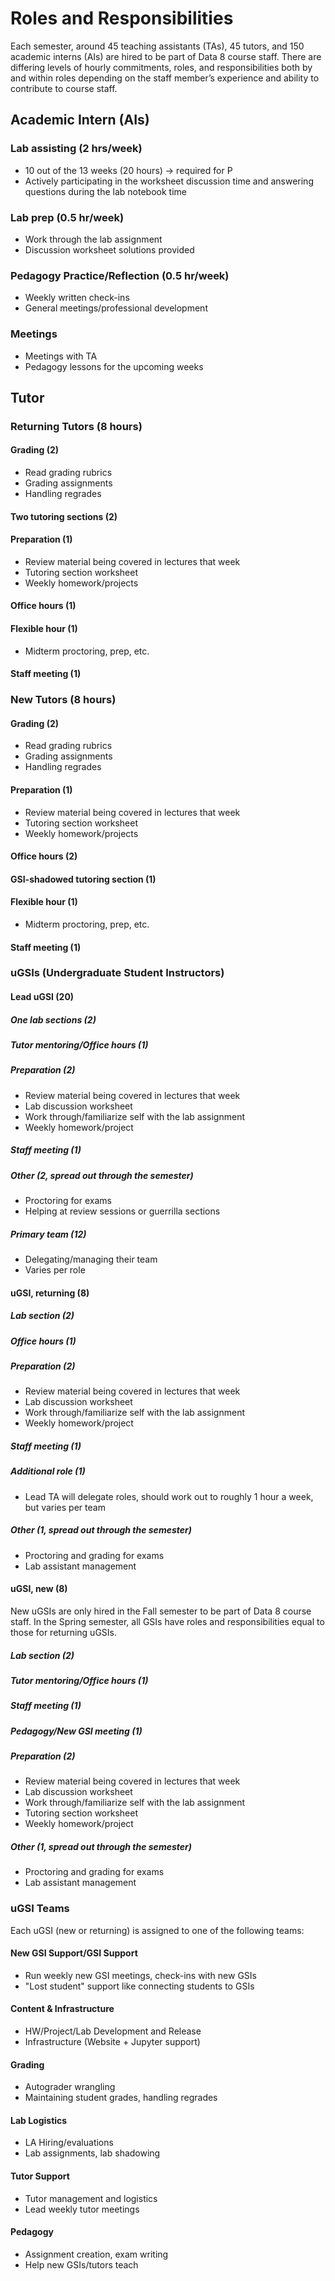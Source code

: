 # Roles and Responsibilities

Each semester, around 45 teaching assistants (TAs), 45 tutors, and 150 academic interns (AIs) are hired to be part of Data 8 course staff. There are differing levels of hourly commitments, roles, and responsibilities both by and within roles depending on the staff member’s experience and ability to contribute to course staff.

## Academic Intern (AIs)

### Lab assisting (2 hrs/week)

- 10 out of the 13 weeks (20 hours) → required for P
- Actively participating in the worksheet discussion time and answering questions during the lab notebook time

### Lab prep (0.5 hr/week)

- Work through the lab assignment
- Discussion worksheet solutions provided

### Pedagogy Practice/Reflection (0.5 hr/week)

- Weekly written check-ins
- General meetings/professional development

### Meetings

- Meetings with TA
- Pedagogy lessons for the upcoming weeks

## Tutor

### Returning Tutors (8 hours)

#### Grading (2)

- Read grading rubrics
- Grading assignments
- Handling regrades

#### Two tutoring sections (2)

#### Preparation (1)

- Review material being covered in lectures that week
- Tutoring section worksheet
- Weekly homework/projects

#### Office hours (1)

#### Flexible hour (1)

- Midterm proctoring, prep, etc.

#### Staff meeting (1)

### New Tutors (8 hours)

#### Grading (2)

- Read grading rubrics
- Grading assignments
- Handling regrades

#### Preparation (1)

- Review material being covered in lectures that week
- Tutoring section worksheet
- Weekly homework/projects

#### Office hours (2)

#### GSI-shadowed tutoring section (1)

#### Flexible hour (1)

- Midterm proctoring, prep, etc.

#### Staff meeting (1)

### uGSIs (Undergraduate Student Instructors)

#### Lead uGSI (20)

##### One lab sections (2)

##### Tutor mentoring/Office hours (1)

##### Preparation (2)

- Review material being covered in lectures that week
- Lab discussion worksheet
- Work through/familiarize self with the lab assignment
- Weekly homework/project

##### Staff meeting (1)

##### Other (2, spread out through the semester)

- Proctoring for exams
- Helping at review sessions or guerrilla sections

##### Primary team (12)

- Delegating/managing their team
- Varies per role

#### uGSI, returning (8)

##### Lab section (2)

##### Office hours (1)

##### Preparation (2)

- Review material being covered in lectures that week
- Lab discussion worksheet
- Work through/familiarize self with the lab assignment
- Weekly homework/project

##### Staff meeting (1)

##### Additional role (1)

- Lead TA will delegate roles, should work out to roughly 1 hour a week, but varies per team

##### Other (1, spread out through the semester)

- Proctoring and grading for exams
- Lab assistant management

#### uGSI, new (8)

New uGSIs are only hired in the Fall semester to be part of Data 8 course staff. In the Spring semester, all GSIs have roles and responsibilities equal to those for returning uGSIs.

##### Lab section (2)

##### Tutor mentoring/Office hours (1)

##### Staff meeting (1)

##### Pedagogy/New GSI meeting (1)

##### Preparation (2)

- Review material being covered in lectures that week
- Lab discussion worksheet
- Work through/familiarize self with the lab assignment
- Tutoring section worksheet
- Weekly homework/project

##### Other (1, spread out through the semester)

- Proctoring and grading for exams
- Lab assistant management

### uGSI Teams

Each uGSI (new or returning) is assigned to one of the following teams:

#### New GSI Support/GSI Support

- Run weekly new GSI meetings, check-ins with new GSIs
- "Lost student" support like connecting students to GSIs

#### Content & Infrastructure

- HW/Project/Lab Development and Release
- Infrastructure (Website + Jupyter support)

#### Grading

- Autograder wrangling
- Maintaining student grades, handling regrades

#### Lab Logistics

- LA Hiring/evaluations
- Lab assignments, lab shadowing

#### Tutor Support

- Tutor management and logistics
- Lead weekly tutor meetings

#### Pedagogy

- Assignment creation, exam writing
- Help new GSIs/tutors teach
